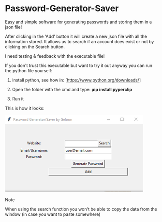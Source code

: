 # Password-Generator-Saver

Easy and simple software for generating passwords and storing them in a json file!

After clicking in the 'Add' button it will create a new json file with all the information stored.
It allows us to search if an account does exist or not by clicking on the Search button.

I need testing & feedback with the executable file!

If you don't trust this executable but want to try it out anyway you can run the python file yourself:  

1) Install python, see how in:  [https://www.python.org/downloads/]

2) Open the folder with the cmd and type: **pip install pyperclip**

3) Run it

This is how it looks:

![This is an image](https://github.com/Geloon/Password-Generator-Saver/blob/master/sample.png?raw=true)

>[!NOTE]
>When using the search function you won't be able to copy the data from the window (in case you want to paste somewhere)
